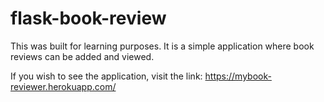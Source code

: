 # flask-book-review
This was built for learning purposes. It is a simple application where book reviews can be added and viewed.

If you wish to see the application, visit the link: https://mybook-reviewer.herokuapp.com/
